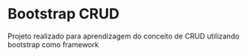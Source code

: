 # Bootstrap CRUD
 Projeto realizado para aprendizagem do conceito de CRUD utilizando bootstrap como framework
